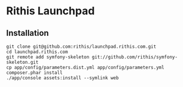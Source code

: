 # Rithis Launchpad

## Installation

    git clone git@github.com:rithis/launchpad.rithis.com.git
    cd launchpad.rithis.com
    git remote add symfony-skeleton git://github.com/rithis/symfony-skeleton.git
    cp app/config/parameters.dist.yml app/config/parameters.yml
    composer.phar install
    ./app/console assets:install --symlink web
